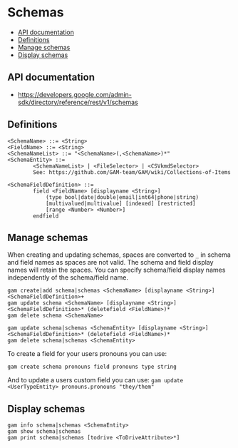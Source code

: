# Schemas
- [API documentation](#api-documentation)
- [Definitions](#definitions)
- [Manage schemas](#manage-schemas)
- [Display schemas](#display-schemas)

## API documentation
* https://developers.google.com/admin-sdk/directory/reference/rest/v1/schemas

## Definitions
```
<SchemaName> ::= <String>
<FieldName> ::= <String>
<SchemaNameList> ::= "<SchemaName>(,<SchemaName>)*"
<SchemaEntity> ::=
        <SchemaNameList> | <FileSelector> | <CSVkmdSelector>
        See: https://github.com/GAM-team/GAM/wiki/Collections-of-Items

<SchemaFieldDefinition> ::=
        field <FieldName> [displayname <String>]
            (type bool|date|double|email|int64|phone|string)
            [multivalued|multivalue] [indexed] [restricted]
            [range <Number> <Number>]
        endfield
```
## Manage schemas
When creating and updating schemas, spaces are converted to `_` in schema
and field names as spaces are not valid. The schema and field display names will
retain the spaces. You can specify schema/field display names independently of the schema/field name.
```
gam create|add schema|schemas <SchemaName> [displayname <String>] <SchemaFieldDefinition>+
gam update schema <SchemaName> [displayname <String>] <SchemaFieldDefinition>* (deletefield <FieldName>)*
gam delete schema <SchemaName>

gam update schema|schemas <SchemaEntity> [displayname <String>] <SchemaFieldDefinition>* (deletefield <FieldName>)*
gam delete schema|schemas <SchemaEntity>
```

To create a field for your users pronouns you can use: 

```gam create schema pronouns field pronouns type string```

And to update a users custom field you can use:
```gam update <UserTypeEntity> pronouns.pronouns "they/them"```


## Display schemas
```
gam info schema|schemas <SchemaEntity>
gam show schema|schemas
gam print schema|schemas [todrive <ToDriveAttribute>*]
```

